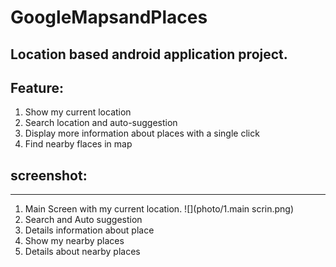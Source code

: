 # GoogleMapsandPlaces
## Location based android application project. 
## Feature:
  1. Show my current location
  2. Search location and auto-suggestion
  3. Display more information about places with a single click
  4. Find nearby flaces in map

## screenshot:
---
1. Main Screen with my current location.
![](photo/1.main scrin.png)
2. Search and Auto suggestion
3. Details information about place
4. Show my nearby places
5. Details about nearby places

